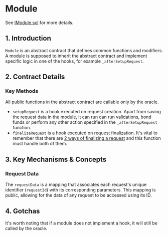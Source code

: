 # Module

See [IModule.sol](/solidity/interfaces/IModule.sol/interface.IModule.md) for more details.

## 1. Introduction

`Module` is an abstract contract that defines common functions and modifiers. A module is supposed to inherit the abstract contract and implement specific logic in one of the hooks, for example `_afterSetupRequest`.

## 2. Contract Details

### Key Methods

All public functions in the abstract contract are callable only by the oracle.

- `setupRequest` is a hook executed on request creation. Apart from saving the request data in the module, it can run can run validations, bond funds or perform any other action specified in the `_afterSetupRequest` function.
- `finalizeRequest` is a hook executed on request finalization. It's vital to remember that there are [2 ways of finalizing a request](oracle.md#finalization) and this function must handle both of them.

## 3. Key Mechanisms & Concepts

### Request Data

The `requestData` is a mapping that associates each request's unique identifier (`requestId`) with its corresponding parameters. This mapping is public, allowing for the data of any request to be accessed using its ID.

## 4. Gotchas

It's worth noting that if a module does not implement a hook, it will still be called by the oracle.
